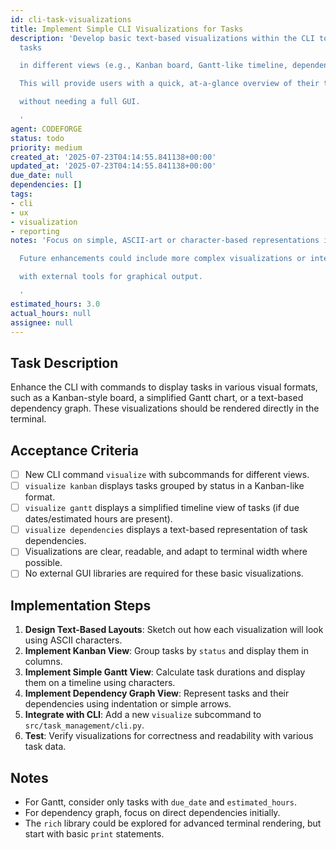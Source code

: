 ```yaml
---
id: cli-task-visualizations
title: Implement Simple CLI Visualizations for Tasks
description: 'Develop basic text-based visualizations within the CLI to represent
  tasks

  in different views (e.g., Kanban board, Gantt-like timeline, dependency graph).

  This will provide users with a quick, at-a-glance overview of their tasks

  without needing a full GUI.

  '
agent: CODEFORGE
status: todo
priority: medium
created_at: '2025-07-23T04:14:55.841138+00:00'
updated_at: '2025-07-23T04:14:55.841138+00:00'
due_date: null
dependencies: []
tags:
- cli
- ux
- visualization
- reporting
notes: 'Focus on simple, ASCII-art or character-based representations initially.

  Future enhancements could include more complex visualizations or integration

  with external tools for graphical output.

  '
estimated_hours: 3.0
actual_hours: null
assignee: null
---
```














## Task Description

Enhance the CLI with commands to display tasks in various visual formats, such as a Kanban-style board, a simplified Gantt chart, or a text-based dependency graph. These visualizations should be rendered directly in the terminal.

## Acceptance Criteria

- [ ] New CLI command `visualize` with subcommands for different views.
- [ ] `visualize kanban` displays tasks grouped by status in a Kanban-like format.
- [ ] `visualize gantt` displays a simplified timeline view of tasks (if due dates/estimated hours are present).
- [ ] `visualize dependencies` displays a text-based representation of task dependencies.
- [ ] Visualizations are clear, readable, and adapt to terminal width where possible.
- [ ] No external GUI libraries are required for these basic visualizations.

## Implementation Steps

1.  **Design Text-Based Layouts**: Sketch out how each visualization will look using ASCII characters.
2.  **Implement Kanban View**: Group tasks by `status` and display them in columns.
3.  **Implement Simple Gantt View**: Calculate task durations and display them on a timeline using characters.
4.  **Implement Dependency Graph View**: Represent tasks and their dependencies using indentation or simple arrows.
5.  **Integrate with CLI**: Add a new `visualize` subcommand to `src/task_management/cli.py`.
6.  **Test**: Verify visualizations for correctness and readability with various task data.

## Notes

-   For Gantt, consider only tasks with `due_date` and `estimated_hours`.
-   For dependency graph, focus on direct dependencies initially.
-   The `rich` library could be explored for advanced terminal rendering, but start with basic `print` statements.
